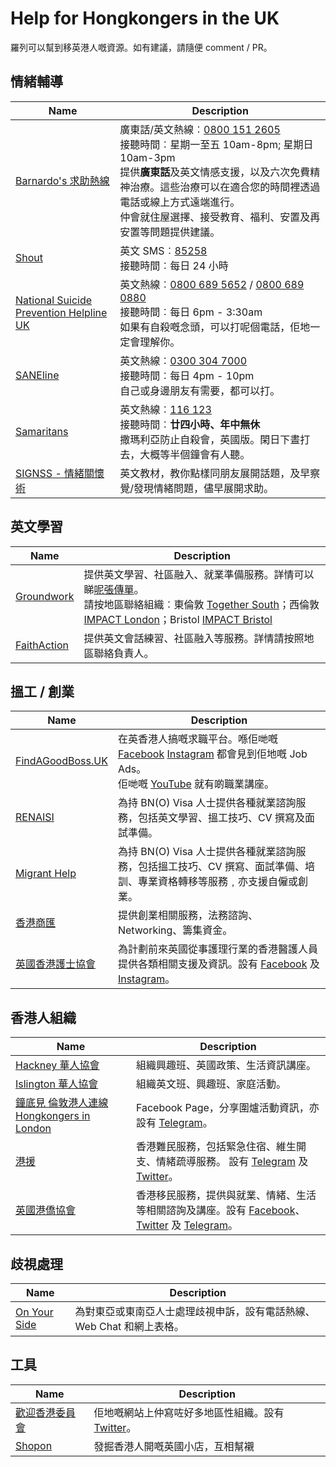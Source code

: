 # Help for Hongkongers in the UK
羅列可以幫到移英港人嘅資源。如有建議，請隨便 comment / PR。

## 情緒輔導
| Name                                                                                                                                               | Description                                                                                                                                                                                                                                                                        |
| -------------------------------------------------------------------------------------------------------------------------------------------------- | ---------------------------------------------------------------------------------------------------------------------------------------------------------------------------------------------------------------------------------------------------------------------------------- |
| [Barnardo's 求助熱線](https://helpline.barnardos.org.uk/boloh-helpline/hong-kong-bno-xianggang-bno)                                                | 廣東話/英文熱線︰[0800 151 2605](tel:08001512605)<br/>接聽時間︰星期一至五 10am-8pm; 星期日 10am-3pm<br/>提供**廣東話**及英文情感支援，以及六次免費精神治療。這些治療可以在適合您的時間裡透過電話或線上方式遠端進行。<br/>仲會就住屋選擇、接受教育、福利、安置及再安置等問題提供建議。 |
| [Shout](https://giveusashout.org/ "Shout website")                                                                                                 | 英文 SMS︰[85258](sms:+44-85258)<br/>接聽時間︰每日 24 小時<br/>                                                                                                                                                                                                                   |
| [National Suicide Prevention Helpline UK](https://www.spuk.org.uk/national-suicide-prevention-helpline-uk/ "National Suicide Prevention Helpline") | 英文熱線︰[0800 689 5652](tel:08006895652) / [0800 689 0880](tel:08006890880)<br/>接聽時間︰每日 6pm - 3:30am<br/>如果有自殺嘅念頭，可以打呢個電話，佢地一定會理解你。                                                                                                             |
| [SANEline](https://www.sane.org.uk/how-we-help/emotional-support/saneline-services)                                                                | 英文熱線︰[0300 304 7000](tel:+44-03003047000)<br/>接聽時間︰每日 4pm - 10pm<br/>自己或身邊朋友有需要，都可以打。                                                                                                                                                                  |
| [Samaritans](https://www.samaritans.org/)                                                                                                          | 英文熱線︰[116 123](tel:116123)<br/>接聽時間︰**廿四小時、年中無休**<br />撒瑪利亞防止自殺會，英國版。閑日下晝打去，大概等半個鐘會有人聽。                                                                                                                                         |
| [SIGNSS - 情緒關懷術](https://thriveldn.co.uk/communications/toolkits-and-resources/toolkit/thrive-ldn-mental-health-conversation-starter/) | 英文教材，教你點樣同朋友展開話題，及早察覺/發現情緒問題，儘早展開求助。               |

## 英文學習
| Name                                                                | Description                                                                                                                                                                                                                                                                                                                                                                                                           |
| ------------------------------------------------------------------- | --------------------------------------------------------------------------------------------------------------------------------------------------------------------------------------------------------------------------------------------------------------------------------------------------------------------------------------------------------------------------------------------------------------------- |
| [Groundwork](https://www.groundwork.org.uk/projects/impact-london/) | 提供英文學習、社區融入、就業準備服務。詳情可以睇[呢張傳單](https://www.groundwork.org.uk/wp-content/uploads/2022/04/Traditional-Chinese-Flyer.pdf)。<br/>請按地區聯絡組織︰東倫敦 [Together South](https://www.groundwork.org.uk/projects/together/)；西倫敦 [IMPACT London](https://www.groundwork.org.uk/projects/impact-london/)；Bristol [IMPACT Bristol](https://www.groundwork.org.uk/projects/impact-bristol/) |
| [FaithAction](https://cafeconnect.faithaction.net/) | 提供英文會話練習、社區融入等服務。詳情請按照地區聯絡負責人。                                                                                                                                                                                                                                                                                                                                                                                                                     |

## 搵工 / 創業
| Name                                                                     | Description                                                                                                                                                                                                                                                                      |
| ------------------------------------------------------------------------ | -------------------------------------------------------------------------------------------------------------------------------------------------------------------------------------------------------------------------------------------------------------------------------- |
| [FindAGoodBoss.UK](https://www.findagoodboss.uk/openings)                             | 在英香港人搞嘅求職平台。喺佢哋嘅 [Facebook](https://www.facebook.com/findagoodboss.UK/) [Instagram](https://www.instagram.com/findagoodboss.uk/) 都會見到佢地嘅 Job Ads。<br/>佢哋嘅 [YouTube](https://www.youtube.com/channel/UCXigJ2SOHGsVZTXMCSkYg2Q/videos) 就有啲職業講座。 |
| [RENAISI](https://renaisi.com/services/hongkongers-employment-support/)  | 為持 BN(O) Visa 人士提供各種就業諮詢服務，包括英文學習、搵工技巧、CV 撰寫及面試準備。                                                                                                                                                                                            |
| [Migrant Help](https://www.migranthelpuk.org/hongkong-welcome-programme) | 為持 BN(O) Visa 人士提供各種就業諮詢服務，包括搵工技巧、CV 撰寫、面試準備、培訓、專業資格轉移等服務﹐亦支援自僱或創業。                                                                                                                                                          |
| [香港商匯](https://www.hkbusinesshub.net/)                               | 提供創業相關服務，法務諮詢、Networking、籌集資金。                                                                                                                                                                                                                               |
| [英國香港護士協會](https://www.hknauk.org/)                              | 為計劃前來英國從事護理行業的香港醫護人員提供各類相關支援及資訊。設有 [Facebook](https://www.facebook.com/hknauk/) 及 [Instagram](https://www.instagram.com/hknursingassociationuk/)。                                                                                            |

## 香港人組織
| Name                                                                                 | Description                                                                                                                                                                                                              |
| ------------------------------------------------------------------------------------ | ------------------------------------------------------------------------------------------------------------------------------------------------------------------------------------------------------------------------ |
| [Hackney 華人協會](facebook.com/HackneyChineseCommunityServices)                                                                     | 組織興趣班、英國政策、生活資訊講座。                                                                                                                                                                                     |
| [Islington 華人協會](https://www.welcomehongkongers.com/latest-news)                 | 組織英文班、興趣班、家庭活動。                                                                                                                                                                                           |
| [鐘底見 倫敦港人連線 Hongkongers in London](https://www.facebook.com/TimeWillSeeUK/) | Facebook Page，分享圍爐活動資訊，亦設有 [Telegram](https://t.me/TimeWillSee)。                                                                                                                                             |
| [港援](https://www.hkaid.org.uk/)                                                    | 香港難民服務，包括緊急住宿、維生開支、情緒疏導服務。 設有 [Telegram](https://t.me/hkaiduk) 及 [Twitter](https://twitter.com/hkaiduk)。                                                                                   |
| [英國港僑協會](https://www.hongkongers.org.uk/)                                      | 香港移民服務，提供與就業、情緒、生活等相關諮詢及講座。設有 [Facebook](https://www.facebook.com/HongkongersUK/?ref=page_internal)、[Twitter](https://twitter.com/HongkongersUK) 及 [Telegram](https://t.me/HongkongersUK)。 |

## 歧視處理
| Name | Description |
| ---- | ----------- |
| [On Your Side](https://www.onyoursideuk.org/)     | 為對東亞或東南亞人士處理歧視申訴，設有電話熱線、Web Chat 和網上表格。           |

## 工具
| Name                                                                                                                                        | Description                                                                           |
| ------------------------------------------------------------------------------------------------------------------------------------------- | ------------------------------------------------------------------------------------- |
| [歡迎香港委員會](https://www.welcomehk.org/hk-arrivals)                                                                                     | 佢地嘅網站上仲寫咗好多地區性組織。設有 [Twitter](https://twitter.com/welcominghk)。 |
| [Shopon](https://www.shopon.hk/appdownload)                                                                                                 | 發掘香港人開嘅英國小店，互相幫襯                                                      |

